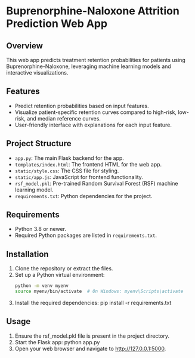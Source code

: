 # Buprenorphine-Naloxone Attrition Prediction Web App

## Overview
This web app predicts treatment retention probabilities for patients using Buprenorphine-Naloxone, leveraging machine learning models and interactive visualizations.

## Features
- Predict retention probabilities based on input features.
- Visualize patient-specific retention curves compared to high-risk, low-risk, and median reference curves.
- User-friendly interface with explanations for each input feature.

## Project Structure
- `app.py`: The main Flask backend for the app.
- `templates/index.html`: The frontend HTML for the web app.
- `static/style.css`: The CSS file for styling.
- `static/app.js`: JavaScript for frontend functionality.
- `rsf_model.pkl`: Pre-trained Random Survival Forest (RSF) machine learning model.
- `requirements.txt`: Python dependencies for the project.

## Requirements
- Python 3.8 or newer.
- Required Python packages are listed in `requirements.txt`.

## Installation
1. Clone the repository or extract the files.
2. Set up a Python virtual environment:
   ```bash
   python -m venv myenv
   source myenv/bin/activate  # On Windows: myenv\Scripts\activate
3. Install the required dependencies:
   pip install -r requirements.txt


## Usage
1. Ensure the rsf_model.pkl file is present in the project directory.
2. Start the Flask app:
   python app.py
3. Open your web browser and navigate to http://127.0.0.1:5000.


